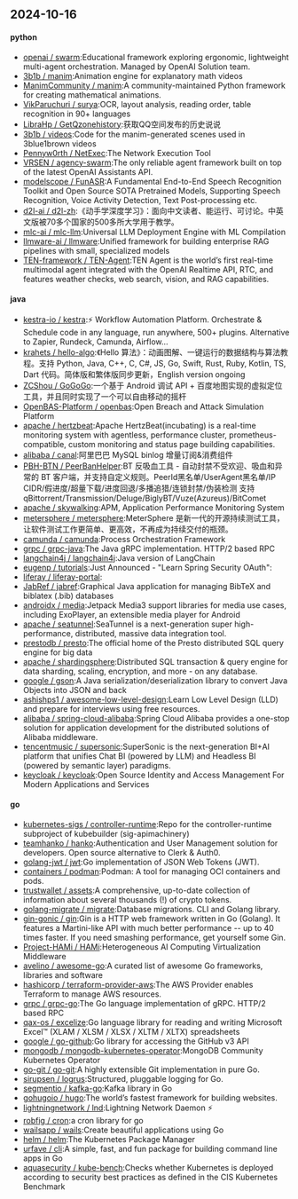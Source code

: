 ## 2024-10-16

#### python
* [openai / swarm](https://github.com/openai/swarm):Educational framework exploring ergonomic, lightweight multi-agent orchestration. Managed by OpenAI Solution team.
* [3b1b / manim](https://github.com/3b1b/manim):Animation engine for explanatory math videos
* [ManimCommunity / manim](https://github.com/ManimCommunity/manim):A community-maintained Python framework for creating mathematical animations.
* [VikParuchuri / surya](https://github.com/VikParuchuri/surya):OCR, layout analysis, reading order, table recognition in 90+ languages
* [LibraHp / GetQzonehistory](https://github.com/LibraHp/GetQzonehistory):获取QQ空间发布的历史说说
* [3b1b / videos](https://github.com/3b1b/videos):Code for the manim-generated scenes used in 3blue1brown videos
* [Pennyw0rth / NetExec](https://github.com/Pennyw0rth/NetExec):The Network Execution Tool
* [VRSEN / agency-swarm](https://github.com/VRSEN/agency-swarm):The only reliable agent framework built on top of the latest OpenAI Assistants API.
* [modelscope / FunASR](https://github.com/modelscope/FunASR):A Fundamental End-to-End Speech Recognition Toolkit and Open Source SOTA Pretrained Models, Supporting Speech Recognition, Voice Activity Detection, Text Post-processing etc.
* [d2l-ai / d2l-zh](https://github.com/d2l-ai/d2l-zh):《动手学深度学习》：面向中文读者、能运行、可讨论。中英文版被70多个国家的500多所大学用于教学。
* [mlc-ai / mlc-llm](https://github.com/mlc-ai/mlc-llm):Universal LLM Deployment Engine with ML Compilation
* [llmware-ai / llmware](https://github.com/llmware-ai/llmware):Unified framework for building enterprise RAG pipelines with small, specialized models
* [TEN-framework / TEN-Agent](https://github.com/TEN-framework/TEN-Agent):TEN Agent is the world’s first real-time multimodal agent integrated with the OpenAI Realtime API, RTC, and features weather checks, web search, vision, and RAG capabilities.

#### java
* [kestra-io / kestra](https://github.com/kestra-io/kestra):⚡ Workflow Automation Platform. Orchestrate & Schedule code in any language, run anywhere, 500+ plugins. Alternative to Zapier, Rundeck, Camunda, Airflow...
* [krahets / hello-algo](https://github.com/krahets/hello-algo):《Hello 算法》：动画图解、一键运行的数据结构与算法教程。支持 Python, Java, C++, C, C#, JS, Go, Swift, Rust, Ruby, Kotlin, TS, Dart 代码。简体版和繁体版同步更新，English version ongoing
* [ZCShou / GoGoGo](https://github.com/ZCShou/GoGoGo):一个基于 Android 调试 API + 百度地图实现的虚拟定位工具，并且同时实现了一个可以自由移动的摇杆
* [OpenBAS-Platform / openbas](https://github.com/OpenBAS-Platform/openbas):Open Breach and Attack Simulation Platform
* [apache / hertzbeat](https://github.com/apache/hertzbeat):Apache HertzBeat(incubating) is a real-time monitoring system with agentless, performance cluster, prometheus-compatible, custom monitoring and status page building capabilities.
* [alibaba / canal](https://github.com/alibaba/canal):阿里巴巴 MySQL binlog 增量订阅&消费组件
* [PBH-BTN / PeerBanHelper](https://github.com/PBH-BTN/PeerBanHelper):BT 反吸血工具 - 自动封禁不受欢迎、吸血和异常的 BT 客户端，并支持自定义规则。PeerId黑名单/UserAgent黑名单/IP CIDR/假进度/超量下载/进度回退/多播追猎/连锁封禁/伪装检测 支持 qBittorrent/Transmission/Deluge/BiglyBT/Vuze(Azureus)/BitComet
* [apache / skywalking](https://github.com/apache/skywalking):APM, Application Performance Monitoring System
* [metersphere / metersphere](https://github.com/metersphere/metersphere):MeterSphere 是新一代的开源持续测试工具，让软件测试工作更简单、更高效，不再成为持续交付的瓶颈。
* [camunda / camunda](https://github.com/camunda/camunda):Process Orchestration Framework
* [grpc / grpc-java](https://github.com/grpc/grpc-java):The Java gRPC implementation. HTTP/2 based RPC
* [langchain4j / langchain4j](https://github.com/langchain4j/langchain4j):Java version of LangChain
* [eugenp / tutorials](https://github.com/eugenp/tutorials):Just Announced - "Learn Spring Security OAuth":
* [liferay / liferay-portal](https://github.com/liferay/liferay-portal):
* [JabRef / jabref](https://github.com/JabRef/jabref):Graphical Java application for managing BibTeX and biblatex (.bib) databases
* [androidx / media](https://github.com/androidx/media):Jetpack Media3 support libraries for media use cases, including ExoPlayer, an extensible media player for Android
* [apache / seatunnel](https://github.com/apache/seatunnel):SeaTunnel is a next-generation super high-performance, distributed, massive data integration tool.
* [prestodb / presto](https://github.com/prestodb/presto):The official home of the Presto distributed SQL query engine for big data
* [apache / shardingsphere](https://github.com/apache/shardingsphere):Distributed SQL transaction & query engine for data sharding, scaling, encryption, and more - on any database.
* [google / gson](https://github.com/google/gson):A Java serialization/deserialization library to convert Java Objects into JSON and back
* [ashishps1 / awesome-low-level-design](https://github.com/ashishps1/awesome-low-level-design):Learn Low Level Design (LLD) and prepare for interviews using free resources.
* [alibaba / spring-cloud-alibaba](https://github.com/alibaba/spring-cloud-alibaba):Spring Cloud Alibaba provides a one-stop solution for application development for the distributed solutions of Alibaba middleware.
* [tencentmusic / supersonic](https://github.com/tencentmusic/supersonic):SuperSonic is the next-generation BI+AI platform that unifies Chat BI (powered by LLM) and Headless BI (powered by semantic layer) paradigms.
* [keycloak / keycloak](https://github.com/keycloak/keycloak):Open Source Identity and Access Management For Modern Applications and Services

#### go
* [kubernetes-sigs / controller-runtime](https://github.com/kubernetes-sigs/controller-runtime):Repo for the controller-runtime subproject of kubebuilder (sig-apimachinery)
* [teamhanko / hanko](https://github.com/teamhanko/hanko):Authentication and User Management solution for developers. Open source alternative to Clerk & Auth0.
* [golang-jwt / jwt](https://github.com/golang-jwt/jwt):Go implementation of JSON Web Tokens (JWT).
* [containers / podman](https://github.com/containers/podman):Podman: A tool for managing OCI containers and pods.
* [trustwallet / assets](https://github.com/trustwallet/assets):A comprehensive, up-to-date collection of information about several thousands (!) of crypto tokens.
* [golang-migrate / migrate](https://github.com/golang-migrate/migrate):Database migrations. CLI and Golang library.
* [gin-gonic / gin](https://github.com/gin-gonic/gin):Gin is a HTTP web framework written in Go (Golang). It features a Martini-like API with much better performance -- up to 40 times faster. If you need smashing performance, get yourself some Gin.
* [Project-HAMi / HAMi](https://github.com/Project-HAMi/HAMi):Heterogeneous AI Computing Virtualization Middleware
* [avelino / awesome-go](https://github.com/avelino/awesome-go):A curated list of awesome Go frameworks, libraries and software
* [hashicorp / terraform-provider-aws](https://github.com/hashicorp/terraform-provider-aws):The AWS Provider enables Terraform to manage AWS resources.
* [grpc / grpc-go](https://github.com/grpc/grpc-go):The Go language implementation of gRPC. HTTP/2 based RPC
* [qax-os / excelize](https://github.com/qax-os/excelize):Go language library for reading and writing Microsoft Excel™ (XLAM / XLSM / XLSX / XLTM / XLTX) spreadsheets
* [google / go-github](https://github.com/google/go-github):Go library for accessing the GitHub v3 API
* [mongodb / mongodb-kubernetes-operator](https://github.com/mongodb/mongodb-kubernetes-operator):MongoDB Community Kubernetes Operator
* [go-git / go-git](https://github.com/go-git/go-git):A highly extensible Git implementation in pure Go.
* [sirupsen / logrus](https://github.com/sirupsen/logrus):Structured, pluggable logging for Go.
* [segmentio / kafka-go](https://github.com/segmentio/kafka-go):Kafka library in Go
* [gohugoio / hugo](https://github.com/gohugoio/hugo):The world’s fastest framework for building websites.
* [lightningnetwork / lnd](https://github.com/lightningnetwork/lnd):Lightning Network Daemon ⚡️
* [robfig / cron](https://github.com/robfig/cron):a cron library for go
* [wailsapp / wails](https://github.com/wailsapp/wails):Create beautiful applications using Go
* [helm / helm](https://github.com/helm/helm):The Kubernetes Package Manager
* [urfave / cli](https://github.com/urfave/cli):A simple, fast, and fun package for building command line apps in Go
* [aquasecurity / kube-bench](https://github.com/aquasecurity/kube-bench):Checks whether Kubernetes is deployed according to security best practices as defined in the CIS Kubernetes Benchmark
